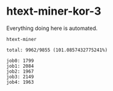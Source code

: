 # htext-miner-kor-3

Everything doing here is automated.

```
htext-miner

total: 9962/9855 (101.0857432775241%)

job0: 1799
job1: 2084
job2: 1967
job3: 2149
job4: 1963
```